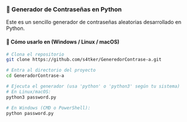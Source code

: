 ### 🔐 Generador de Contraseñas en Python

Este es un sencillo generador de contraseñas aleatorias desarrollado en Python.

#### 🧪 Cómo usarlo en (Windows / Linux / macOS)

```bash
# Clona el repositorio
git clone https://github.com/s4tker/GeneredorContrase-a.git

# Entra al directorio del proyecto
cd GeneradorContrase-a

# Ejecuta el generador (usa 'python' o 'python3' según tu sistema)
# En Linux/macOS:
python3 password.py

# En Windows (CMD o PowerShell):
python password.py 
```
